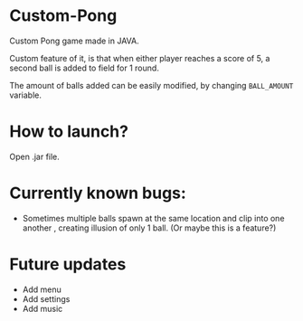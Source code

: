 # Custom-Pong
Custom Pong game made in JAVA.

Custom feature of it, is that when either player reaches a score of 5, a second ball is added to field for 1 round.

The amount of balls added can be easily modified, by changing `BALL_AMOUNT` variable.

# How to launch?
  Open .jar file.

# Currently known bugs:
- Sometimes multiple balls spawn at the same location and clip into one another , creating illusion of only 1 ball. (Or maybe this is a feature?)

# Future updates
- Add menu
- Add settings
- Add music
